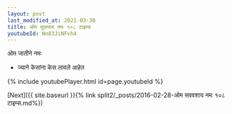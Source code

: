 ```yaml
---
layout: post
last_modified_at: 2021-03-30
title: ओम सुलभाय नमः १०८ टाइम्स
youtubeId: Nn83JiNFvh4
---
```

 
 
 ओम जातीने नमः  
 
 -  ज्याने केसांना केस लावले आहेत 
 
  
 
  
 
 
 
 
 
 


{% include youtubePlayer.html id=page.youtubeId %}
 
[Next]({{ site.baseurl }}{% link  split2/_posts/2016-02-28-ओम सववशाय नमः १०८ टाइम्स.md%})
 
